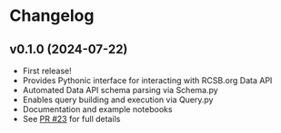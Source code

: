# Changelog

## v0.1.0 (2024-07-22)

- First release!
- Provides Pythonic interface for interacting with RCSB.org Data API
- Automated Data API schema parsing via Schema.py
- Enables query building and execution via Query.py
- Documentation and example notebooks
- See [PR #23](https://github.com/rcsb/py-rcsb-api/pull/23) for full details